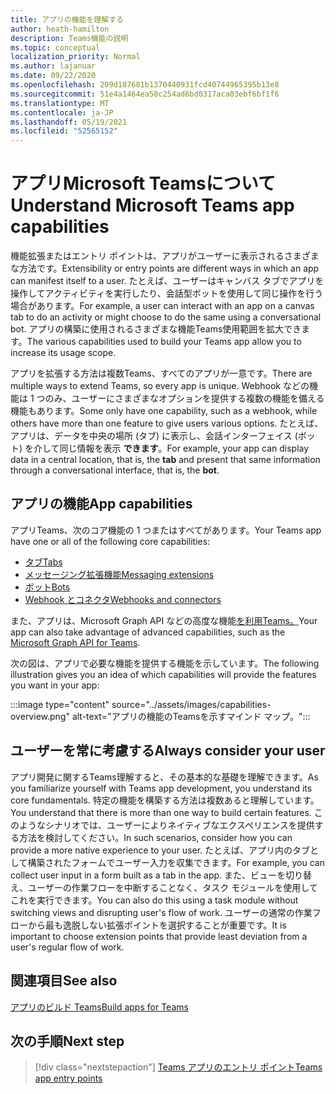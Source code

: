 ```yaml
---
title: アプリの機能を理解する
author: heath-hamilton
description: Teams機能の説明
ms.topic: conceptual
localization_priority: Normal
ms.author: lajanuar
ms.date: 09/22/2020
ms.openlocfilehash: 209d187681b1370440931fcd40744965395b13e8
ms.sourcegitcommit: 51e4a1464ea58c254ad6bd0317aca03ebf6bf1f6
ms.translationtype: MT
ms.contentlocale: ja-JP
ms.lasthandoff: 05/19/2021
ms.locfileid: "52565152"
---
```

# <a name="understand-microsoft-teams-app-capabilities"></a><span data-ttu-id="4e479-103">アプリMicrosoft Teamsについて</span><span class="sxs-lookup"><span data-stu-id="4e479-103">Understand Microsoft Teams app capabilities</span></span>

<span data-ttu-id="4e479-104">機能拡張またはエントリ ポイントは、アプリがユーザーに表示されるさまざまな方法です。</span><span class="sxs-lookup"><span data-stu-id="4e479-104">Extensibility or entry points are different ways in which an app can manifest itself to a user.</span></span> <span data-ttu-id="4e479-105">たとえば、ユーザーはキャンバス タブでアプリを操作してアクティビティを実行したり、会話型ボットを使用して同じ操作を行う場合があります。</span><span class="sxs-lookup"><span data-stu-id="4e479-105">For example, a user can interact with an app on a canvas tab to do an activity or might choose to do the same using a conversational bot.</span></span> <span data-ttu-id="4e479-106">アプリの構築に使用されるさまざまな機能Teams使用範囲を拡大できます。</span><span class="sxs-lookup"><span data-stu-id="4e479-106">The various capabilities used to build your Teams app allow you to increase its usage scope.</span></span>

<span data-ttu-id="4e479-107">アプリを拡張する方法は複数Teams、すべてのアプリが一意です。</span><span class="sxs-lookup"><span data-stu-id="4e479-107">There are multiple ways to extend Teams, so every app is unique.</span></span> <span data-ttu-id="4e479-108">Webhook などの機能は 1 つのみ、ユーザーにさまざまなオプションを提供する複数の機能を備える機能もあります。</span><span class="sxs-lookup"><span data-stu-id="4e479-108">Some only have one capability, such as a webhook, while others have more than one feature to give users various options.</span></span> <span data-ttu-id="4e479-109">たとえば、アプリは、データを中央の場所 (タブ) に表示し、会話インターフェイス (ボット) を介して同じ情報を表示 **できます**。</span><span class="sxs-lookup"><span data-stu-id="4e479-109">For example, your app can display data in a central location, that is, the **tab** and present that same information through a conversational interface, that is, the **bot**.</span></span>

## <a name="app-capabilities"></a><span data-ttu-id="4e479-110">アプリの機能</span><span class="sxs-lookup"><span data-stu-id="4e479-110">App capabilities</span></span>

<span data-ttu-id="4e479-111">アプリTeams、次のコア機能の 1 つまたはすべてがあります。</span><span class="sxs-lookup"><span data-stu-id="4e479-111">Your Teams app have one or all of the following core capabilities:</span></span>

* [<span data-ttu-id="4e479-112">タブ</span><span class="sxs-lookup"><span data-stu-id="4e479-112">Tabs</span></span>](../tabs/what-are-tabs.md)
* [<span data-ttu-id="4e479-113">メッセージング拡張機能</span><span class="sxs-lookup"><span data-stu-id="4e479-113">Messaging extensions</span></span>](../messaging-extensions/what-are-messaging-extensions.md)
* [<span data-ttu-id="4e479-114">ボット</span><span class="sxs-lookup"><span data-stu-id="4e479-114">Bots</span></span>](../bots/what-are-bots.md)
* [<span data-ttu-id="4e479-115">Webhook とコネクタ</span><span class="sxs-lookup"><span data-stu-id="4e479-115">Webhooks and connectors</span></span>](../webhooks-and-connectors/what-are-webhooks-and-connectors.md)

<span data-ttu-id="4e479-116">また、アプリは、Microsoft Graph API などの高度な機能[を利用Teams。](/graph/teams-concept-overview)</span><span class="sxs-lookup"><span data-stu-id="4e479-116">Your app can also take advantage of advanced capabilities, such as the [Microsoft Graph API for Teams](/graph/teams-concept-overview).</span></span>

<span data-ttu-id="4e479-117">次の図は、アプリで必要な機能を提供する機能を示しています。</span><span class="sxs-lookup"><span data-stu-id="4e479-117">The following illustration gives you an idea of which capabilities will provide the features you want in your app:</span></span>

:::image type="content" source="../assets/images/capabilities-overview.png" alt-text="アプリの機能のTeamsを示すマインド マップ。":::

## <a name="always-consider-your-user"></a><span data-ttu-id="4e479-119">ユーザーを常に考慮する</span><span class="sxs-lookup"><span data-stu-id="4e479-119">Always consider your user</span></span>

<span data-ttu-id="4e479-120">アプリ開発に関するTeams理解すると、その基本的な基礎を理解できます。</span><span class="sxs-lookup"><span data-stu-id="4e479-120">As you familiarize yourself with Teams app development, you understand its core fundamentals.</span></span> <span data-ttu-id="4e479-121">特定の機能を構築する方法は複数あると理解しています。</span><span class="sxs-lookup"><span data-stu-id="4e479-121">You understand that there is more than one way to build certain features.</span></span> <span data-ttu-id="4e479-122">このようなシナリオでは、ユーザーによりネイティブなエクスペリエンスを提供する方法を検討してください。</span><span class="sxs-lookup"><span data-stu-id="4e479-122">In such scenarios, consider how you can provide a more native experience to your user.</span></span>
<span data-ttu-id="4e479-123">たとえば、アプリ内のタブとして構築されたフォームでユーザー入力を収集できます。</span><span class="sxs-lookup"><span data-stu-id="4e479-123">For example, you can collect user input in a form built as a tab in the app.</span></span> <span data-ttu-id="4e479-124">また、ビューを切り替え、ユーザーの作業フローを中断することなく、タスク モジュールを使用してこれを実行できます。</span><span class="sxs-lookup"><span data-stu-id="4e479-124">You can also do this using a task module without switching views and disrupting user's flow of work.</span></span> <span data-ttu-id="4e479-125">ユーザーの通常の作業フローから最も逸脱しない拡張ポイントを選択することが重要です。</span><span class="sxs-lookup"><span data-stu-id="4e479-125">It is important to choose extension points that provide least deviation from a user's regular flow of work.</span></span>

## <a name="see-also"></a><span data-ttu-id="4e479-126">関連項目</span><span class="sxs-lookup"><span data-stu-id="4e479-126">See also</span></span>

[<span data-ttu-id="4e479-127">アプリのビルド Teams</span><span class="sxs-lookup"><span data-stu-id="4e479-127">Build apps for Teams</span></span>](../overview.md)

## <a name="next-step"></a><span data-ttu-id="4e479-128">次の手順</span><span class="sxs-lookup"><span data-stu-id="4e479-128">Next step</span></span>

> [!div class="nextstepaction"]
> [<span data-ttu-id="4e479-129">Teams アプリのエントリ ポイント</span><span class="sxs-lookup"><span data-stu-id="4e479-129">Teams app entry points</span></span>](../concepts/extensibility-points.md)
